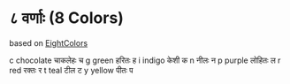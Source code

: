 # ८ वर्णाः (8 Colors)

based on [EightColors](https://eightcolors.net/) 

c chocolate चाकलेहः च
g green हरितः ह
i indigo केशी क
n नीलः न
p purple लोहितः ल
r red रक्तः र
t teal टील ट
y yellow पीतः प

